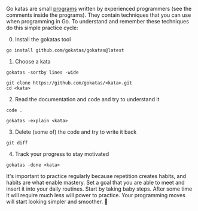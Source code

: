 Go katas are small [programs](https://github.com/orgs/gokatas/repositories) written by experienced programmers (see the comments inside the programs). They contain techniques that you can use when programming in Go. To understand and remember these techniques do this simple practice cycle:

0. Install the gokatas tool

```
go install github.com/gokatas/gokatas@latest
```

1. Choose a kata

```
gokatas -sortby lines -wide

git clone https://github.com/gokatas/<kata>.git
cd <kata>
```

2. Read the documentation and code and try to understand it

```
code .

gokatas -explain <kata>
```

3. Delete (some of) the code and try to write it back

```
git diff
```

4. Track your progress to stay motivated

```
gokatas -done <kata>
```

It's important to practice regularly because repetition creates habits, and habits are what enable mastery. Set a goal that you are able to meet and insert it into your daily routines. Start by taking baby steps. After some time it will require much less will power to practice. Your programming moves will start looking simpler and smoother. 🥋
